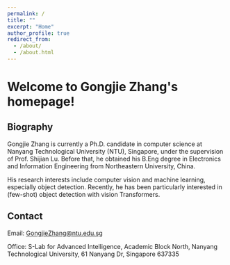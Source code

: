 ```yaml
---
permalink: /
title: ""
excerpt: "Home"
author_profile: true
redirect_from: 
  - /about/
  - /about.html
---
```


Welcome to Gongjie Zhang's homepage!
======

Biography
------
Gongjie Zhang is currently a Ph.D. candidate in computer science at Nanyang Technological University (NTU), Singapore, under the supervision of Prof. Shijian Lu. Before that, he obtained his B.Eng degree in Electronics and Information Engineering from Northeastern University, China.

His research interests include computer vision and machine learning, especially object detection. Recently, he has been particularly interested in (few-shot) object detection with vision Transformers.


Contact
------
Email: GongjieZhang@ntu.edu.sg

Office: S-Lab for Advanced Intelligence, Academic Block North, Nanyang Technological University, 61 Nanyang Dr, Singapore 637335
